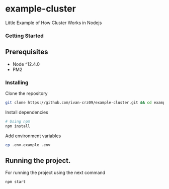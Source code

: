 # example-cluster
Little Example of How Cluster Works in Nodejs

### Getting Started

## Prerequisites
- Node ^12.4.0
- PM2

### Installing

Clone the repository

```bash
git clone https://github.com/ivan-crz09/example-cluster.git && cd example-cluster
```


Install dependencies

```bash
# Using npm
npm install
```

Add environment variables
```bash
cp .env.example .env
```


## Running the project.

For running the project using the next command

```bash
npm start
```
